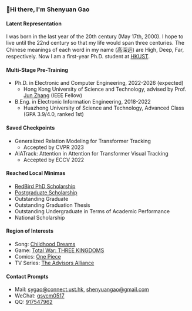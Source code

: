 ###  :wave:Hi there, I'm Shenyuan Gao

#### Latent Representation

I was born in the last year of the 20th century (May 17th, 2000). I hope to live until the 22nd century so that my life would span three centuries. The Chinese meanings of each word in my name (高深远) are High, Deep, Far, respectively. Now I am a first-year Ph.D. student at [HKUST](https://hkust.edu.hk/).

#### Multi-Stage Pre-Training

- Ph.D. in Electronic and Computer Engineering, 2022-2026 (expected)
  - Hong Kong University of Science and Technology, advised by Prof. [Jun Zhang](https://eejzhang.people.ust.hk/) (IEEE Fellow)
- B.Eng. in Electronic Information Engineering, 2018-2022
  - Huazhong University of Science and Technology, Advanced Class (GPA 3.9/4.0, ranked 1st)

#### Saved Checkpoints

- Generalized Relation Modeling for Transformer Tracking
  - Accepted by CVPR 2023
- AiATrack: Attention in Attention for Transformer Visual Tracking
  - Accepted by ECCV 2022

#### Reached Local Minimas

- [RedBird PhD Scholarship](https://fytgs.hkust.edu.hk/admissions/Admission-to-Hong-Kong-Campus/submitting-an-application/scholarships-and-fees#redbird)
- [Postgraduate Scholarship](https://fytgs.hkust.edu.hk/admissions/Admission-to-Hong-Kong-Campus/submitting-an-application/scholarships-and-fees#pgs)
- Outstanding Graduate
- Outstanding Graduation Thesis
- Outstanding Undergraduate in Terms of Academic Performance
- National Scholarship

#### Region of Interests

- Song: [Childhood Dreams](https://www.youtube.com/watch?v=kWy-ewDWixs)
- Game: [Total War: THREE KINGDOMS](https://store.steampowered.com/app/779340/Total_War_THREE_KINGDOMS/)
- Comics: [One Piece](https://en.wikipedia.org/wiki/One_Piece)
- TV Series: [The Advisors Alliance](https://en.wikipedia.org/wiki/The_Advisors_Alliance)

#### Contact Prompts

- Mail: [sygao@connect.ust.hk](mailto:sygao@connect.ust.hk), [shenyuangao@gmail.com](mailto:shenyuangao@gmail.com)
- WeChat: [gsycm0517](https://gsy00517.github.io/about/index/Wechat.JPG)
- QQ: [917547962](https://gsy00517.github.io/about/index/QQ.JPG)